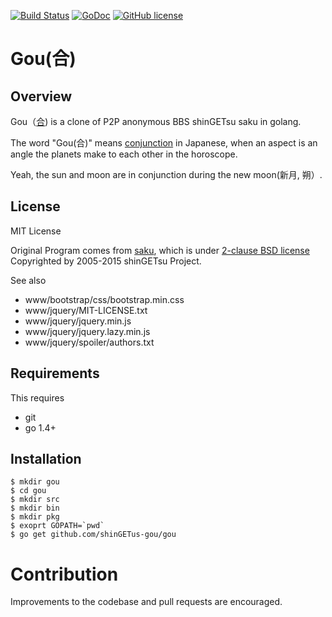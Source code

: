 [![Build Status](https://travis-ci.org/shingetus-gou/shingetus-gou.svg?branch=master)](https://travis-ci.org/shingetus-gou/shingetus-gou)
[![GoDoc](https://godoc.org/github.com/shingetus-gou/shingetus-gou?status.svg)](https://godoc.org/github.com/shingetus-gou/shingetus-gou)
[![GitHub license](https://img.shields.io/badge/license-MIT-blue.svg)](https://raw.githubusercontent.com/shingetus-gou/shingetus-gou/master/LICENSE)


# Gou(合) 

## Overview

Gou（[合](https://ja.wikipedia.org/wiki/%E5%90%88_%28%E5%A4%A9%E6%96%87%29)) is a clone of P2P anonymous BBS shinGETsu saku in golang.

The word "Gou(合)" means [conjunction](https://en.wikipedia.org/wiki/Astrological_aspect) in Japanese, when an aspect is an angle the planets make to each other in the horoscope.

Yeah, the sun and moon are in conjunction during the new moon(新月, 朔）.


## License

MIT License

Original Program comes from [saku](https://github.com/shingetsu/saku), which is under [2-clause BSD license](https://github.com/shingetsu/saku/blob/master/LICENSE)
Copyrighted by 2005-2015 shinGETsu Project.

See also

 * www/bootstrap/css/bootstrap.min.css
 * www/jquery/MIT-LICENSE.txt
 * www/jquery/jquery.min.js
 * www/jquery/jquery.lazy.min.js
 * www/jquery/spoiler/authors.txt


## Requirements

This requires

* git
* go 1.4+


## Installation

    $ mkdir gou
    $ cd gou
    $ mkdir src
    $ mkdir bin
    $ mkdir pkg
    $ exoprt GOPATH=`pwd`
    $ go get github.com/shinGETus-gou/gou


# Contribution

Improvements to the codebase and pull requests are encouraged.


